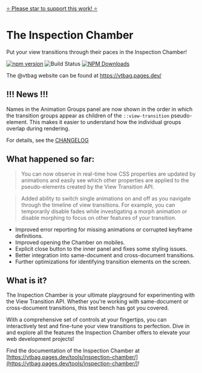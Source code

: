 [⭐️ Please star to support this work! ⭐️](https://github.com/vtbag/inspection-chamber)
# The Inspection Chamber

Put your view transitions through their paces in the Inspection Chamber!

[![npm version](https://img.shields.io/npm/v/@vtbag/inspection-chamber/latest)](https://www.npmjs.com/package/@vtbag/inspection-chamber)
![Build Status](https://github.com/vtbag/inspection-chamber/actions/workflows/run-tests.yml/badge.svg)
[![NPM Downloads](https://img.shields.io/npm/dw/@vtbag/inspection-chamber)](https://www.npmjs.com/package/@vtbag/inspection-chamber)

The @vtbag website can be found at https://vtbag.pages.dev/

## !!! News !!!

Names in the Animation Groups panel are now shown in the order in which the transition groups appear as children of the `::view-transition` pseudo-element. This makes it easier to understand how the individual groups overlap during rendering.

For details, see the [CHANGELOG](https://github.com/vtbag/inspection-chamber/blob/main/CHANGELOG.md)

## What happened so far:


> You can now observe in real-time how CSS properties are updated by animations and easily see which other properties are applied to the pseudo-elements created by the View Transition API.

> Added ability to switch single animations on and off as you navigate through the timeline of view transitions. For example, you can temporarily disable fades while investigating a morph animation or disable morphing to focus on other features of your transition.

* Improved error reporting for missing animations or corrupted keyframe definitions.
* Improved opening the Chamber on mobiles.
* Explicit close button to the inner panel and fixes some styling issues.
* Better integration into same-document and cross-document transitions.
* Further optimizations for identifying transition elements on the screen.

## What is it?

The Inspection Chamber is your ultimate playground for experimenting with the View Transition API. Whether you're working with same-document or cross-document transitions, this test bench has got you covered.

With a comprehensive set of controls at your fingertips, you can interactively test and fine-tune your view transitions to perfection. Dive in and explore all the features the Inspection Chamber offers to elevate your web development projects!

Find the documentation of the Inspection Chamber at [https://vtbag.pages.dev/tools/inspection-chamber/](https://vtbag.pages.dev/tools/inspection-chamber/)!

